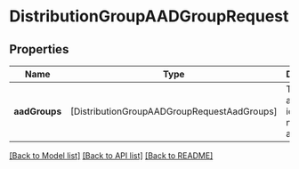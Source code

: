 # DistributionGroupAADGroupRequest

## Properties
Name | Type | Description | Notes
------------ | ------------- | ------------- | -------------
**aadGroups** | [DistributionGroupAADGroupRequestAadGroups] | The list of aad group ids and names to add | [optional] 

[[Back to Model list]](../README.md#documentation-for-models) [[Back to API list]](../README.md#documentation-for-api-endpoints) [[Back to README]](../README.md)


